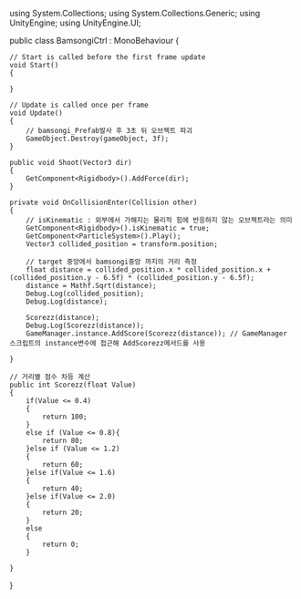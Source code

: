 using System.Collections;
using System.Collections.Generic;
using UnityEngine;
using UnityEngine.UI;

public class BamsongiCtrl : MonoBehaviour
{

    // Start is called before the first frame update
    void Start()
    {
        
    }

    // Update is called once per frame
    void Update()
    {
        // bamsongi_Prefab발사 후 3초 뒤 오브젝트 파괴
        GameObject.Destroy(gameObject, 3f);
    }

    public void Shoot(Vector3 dir)
    {
        GetComponent<Rigidbody>().AddForce(dir);
    }

    private void OnCollisionEnter(Collision other)
    {
        // isKinematic : 외부에서 가해지는 물리적 힘에 반응하지 않는 오브젝트라는 의미
        GetComponent<Rigidbody>().isKinematic = true;
        GetComponent<ParticleSystem>().Play();
        Vector3 collided_position = transform.position;

        // target 중앙에서 bamsongi중앙 까지의 거리 측정
        float distance = collided_position.x * collided_position.x + (collided_position.y - 6.5f) * (collided_position.y - 6.5f);
        distance = Mathf.Sqrt(distance);
        Debug.Log(collided_position);
        Debug.Log(distance);
        
        Scorezz(distance);
        Debug.Log(Scorezz(distance));
        GameManager.instance.AddScore(Scorezz(distance)); // GameManager 스크립트의 instance변수에 접근해 AddScorezz메서드를 사용
       
    }

    // 거리별 점수 차등 계산
    public int Scorezz(float Value)
    {
        if(Value <= 0.4)
        {
            return 100;
        }
        else if (Value <= 0.8){
            return 80;
        }else if (Value <= 1.2)
        {
            return 60;
        }else if(Value <= 1.6)
        {
            return 40;
        }else if(Value <= 2.0)
        {
            return 20;
        }
        else
        {
            return 0;
        }
       
    }
}
